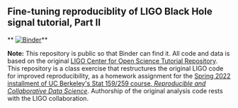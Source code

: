 ## Fine-tuning reproduciblity of LIGO Black Hole signal tutorial, Part II

** [![Binder](https://mybinder.org/badge_logo.svg)](https://mybinder.org/v2/gh/UCB-stat-159-s22/hw06-stephenouu/HEAD?labpath=index.ipynb)**

**Note:** This repository is public so that Binder can find it. All code and data is based on the original [LIGO Center for Open Science Tutorial Repository](https://github.com/losc-tutorial/LOSC_Event_tutorial). This repository is a class exercise that restructures the original LIGO code for improved reproducibility, as a homework assignment for the [Spring 2022 installment of UC Berkeley's Stat 159/259 course, _Reproducible and Collaborative Data Science_](https://ucb-stat-159-s22.github.io). Authorship of the original analysis code rests with the LIGO collaboration.
